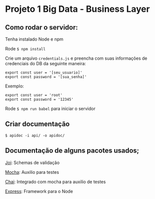 # Projeto 1 Big Data - Business Layer

## Como rodar o servidor:


Tenha instalado Node e npm

Rode `$ npm install`

Crie um arquivo `credentials.js` e preencha com suas informações de credenciais do DB da seguinte maneira:

```
export const user = '[seu_usuario]'
export const password = '[sua_senha]'
```

Exemplo:


```
export const user = 'root'
export const password = '12345'
```


Rode `$ npm run babel` para iniciar o servidor

## Criar documentação 

`$ apidoc -i api/ -o apidoc/`

## Documentação de alguns pacotes usados;

[Joi](https://github.com/hapijs/joi): Schemas de validação 

[Mocha](https://github.com/mochajs/mocha): Auxilio para testes

[Chai](https://github.com/chaijs/chai): Integrado com mocha para auxilio de testes

[Express](https://github.com/expressjs/express): Framework para o Node


